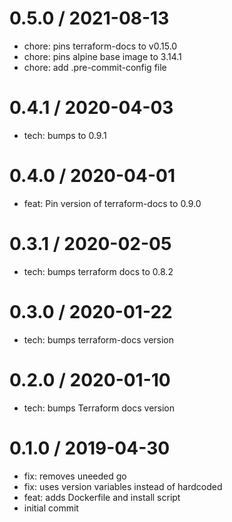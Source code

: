 
0.5.0 / 2021-08-13
==================

  * chore: pins terraform-docs to v0.15.0
  * chore: pins alpine base image to 3.14.1
  * chore: add .pre-commit-config file

0.4.1 / 2020-04-03
==================

  * tech: bumps to 0.9.1

0.4.0 / 2020-04-01
==================

  * feat: Pin version of terraform-docs to 0.9.0

0.3.1 / 2020-02-05
==================

  * tech: bumps terraform docs to 0.8.2

0.3.0 / 2020-01-22
==================

  * tech: bumps terraform-docs version

0.2.0 / 2020-01-10
==================

  * tech: bumps Terraform docs version

0.1.0 / 2019-04-30
==================

  * fix: removes uneeded go
  * fix: uses version variables instead of hardcoded
  * feat: adds Dockerfile and install script
  * initial commit
